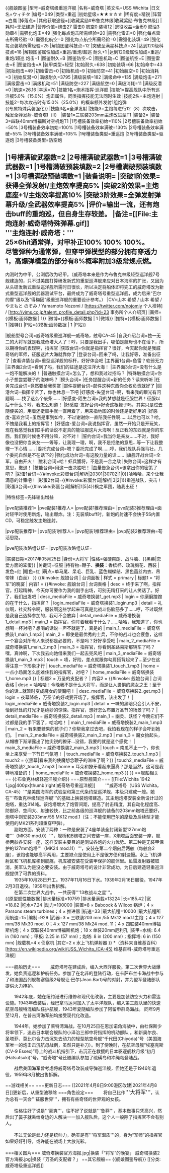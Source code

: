 {{舰娘图鉴
|型号=威奇塔级重巡洋舰
|名称=威奇塔
|英文名=USS Wichita
|日文名=ウィチタ
|编号=049
|类型=重巡
|初始星级=★★☆☆☆
|稀有度=精锐
|阵营=白鹰
|掉落点=
|其他获取途径=[[收藏奖励#布鲁克林级|收藏奖励·布鲁克林级]]
|耗时=无法建造
|营养价值=炮击27  雷击0  航空0  装填12
|退役收益=金币9 燃油3 勋章4
|需强化炮击=49
|强化每点炮击所需经验=20
|需强化雷击=0
|强化每点雷击所需经验=0
|需强化航空=0
|强化每点航空所需经验=0
|需强化装填=49
|强化每点装填所需经验=25
|解锁图鉴科技点=12
|突破至满星科技点=24
|达到120级科技点=18
|解锁图鉴属性加成=重巡/重炮/超巡 耐久+1
|达到120级属性加成=重巡/重炮/超巡 炮击+1
|图鉴耐久=B
|图鉴防空=C
|图鉴机动=C
|图鉴航空=E
|图鉴雷击=E
|图鉴炮击=A
|装甲类型=轻型
|初始耐久=638
|初始装填=66
|初始命中=43
|初始炮击=49
|初始雷击=0
|初始机动=9
|初始防空=41
|初始航空=0
|初始消耗=3
|初始反潜=0
|满级耐久=3795
|满级装填=182
|满级命中=135
|满级炮击=271
|满级雷击=0
|满级机动=51
|满级防空=227
|满级航空=0
|满级消耗=11
|满级反潜=0
|航速=26.16
|幸运=70
|技能1名=炮术指挥·巡洋舰
|技能1=提高舰队中所有巡洋舰5.0%（15.0%）炮击属性，同类指挥技能无法同时生效
|技能2名=主炮连射
|技能2=每次攻击时有15.0%（25.0%）的概率额外发射1组炮弹<br>{{专属特殊兵装强化}}
|技能3名=全弹发射
|技能3=主炮每进行12（8）次攻击，触发全弹发射-威奇塔I（II）
|装备1=三联装203mm主炮改进型T1
|装备2=
|装备3=四联40mm博福斯对空机炮T1
|1号槽装备效率初始=110%
|2号槽装备效率初始=50%
|3号槽装备效率初始=100%
|1号槽装备效率满破=130%
|2号槽装备效率满破=55%
|3号槽装备效率满破=105%
|1号槽装备类型=重巡炮
|2号槽装备类型=驱逐炮
|3号槽装备类型=防空炮
<!--鱼雷底座数不代表武器数，不了解的请勿修改数据。-->
|1号槽满破武器数=2
|2号槽满破武器数=1
|3号槽满破武器数=1
|1号槽满破预装填数=2
|2号槽满破预装填数=1
|3号槽满破预装填数=1
|装备说明=
|突破1阶效果=获得全弹发射I/主炮效率提高5%
|突破2阶效果=主炮底座+1/主炮效率提高10%
|突破3阶效果=全弹发射弹幕升级/全武器效率提高5%
|评价=输出一流，还有炮击buff的重炮巡，但自身生存较差。
|备注=[[File:主炮连射·威奇塔特殊弹幕.gif]]<br>
'''主炮连射·威奇塔：'''<br>
25×6hit通常弹，对甲补正100% 100% 100%。<br>
尽管弹种为通常弹，但穿甲弹模型的部分拥有穿透力1，高爆弹模型的部分有8%概率附加3级常规点燃。
----
内测时为中甲，公测后改为轻甲。（威奇塔本来是作为布鲁克林级轻型巡洋舰7号舰建造的，只不过美国打算研发新式的重型巡洋舰来应对日本海军的扩张，又因为从头研发新式重型巡洋舰所需时日很长，所以决定将船体即将完工的威奇塔改为新式重型巡洋舰的武器测试平台，最终成为了威奇塔号重型巡洋舰，成为后来“巴尔的摩”级以及“得梅因”级重巡洋舰的重要设计参考。）
|CV=山本 希望 / 山本 希望 / やまもと のぞみ / Yamamoto Nozomi / [https://twitter.com/nojomiy 个人推特] / [http://vims.co.jp/talent_profile_detail.php?id=23 事务所个人介绍页]
|画师={{模板:画师数据 | 1}}
|微博={{模板:画师数据 | 1 |微博}}
|推特={{模板:画师数据 | 1 |推特}}
|P站={{模板:画师数据 | 1 |P站}}

|舰船型号台词=威奇塔级重巡洋舰—威奇塔，舷号CA-45
|自我介绍台词=独一无二的大将军就是我威奇塔大人了！哼，只要是我出手，哪怕是航母也不在话下，所以期待你的表现啊，指挥官
|获取台词=你就是指挥官？很好，今天起你就是我威奇塔的军师，征服这片大海就靠你了
|登录台词=回来了吗，让我好等，准备出征了
|查看详情台词=重型巡洋舰的标杆，好好体会吧
|主界面1台词=鱼雷？软弱无力
|主界面2台词=看到了吗，我们的征途是这汪洋大海！ 
|主界面3台词=没有什么是一炮不能解决的！
|普通触摸台词=怎么了，想和我过过招吗？
|特殊触摸台词=你小子想尝尝鞭子的滋味吗？
|摸头台词=
|任务提醒台词=新的任务？读来听听
|任务完成台词=竟然要给我奖赏
|邮件提醒台词=邮件这种东西你全权负责就好了
|回港台词=指挥辛苦了，你也休息一下吧
|好感度-失望台词=啊，看来我的眼光有问题啊……找了这么个废柴……
|好感度-陌生台词=我的梦想就是征服世界！征服以后干什么？哼，我怎么知道！
|好感度-友好台词=好奇这根鞭子吗，其实只是过去随便买的，用着还挺顺手就一直用着了，用来指地图的时候还是挺好用的
|好感度-喜欢台词=虽然是事到如今，不过谢谢你一直陪我任性啊……以后也可以？哈，不愧是我看上的指挥官！
|好感度-爱台词=我说指挥官，虽然一开始只是开玩笑，现在我感觉我们联手的话说不定真的能征服这片大海啊！反正我的东西就是你的东西，我们到时候也不用分嘛，对不对！
|誓约台词=我当你是亲友……不对，我好像也没把你当亲友——等等，让我理一理，啊，我不是拒绝的意思…等一下让我整理一下心情……
|委托完成台词=嗯？委托完成了啊……哼，我们舰队兵强马壮，几个委托自然是不在话下的
|强化成功台词=有这股力量的话……
|旗舰开战台词=全军，自由开火！
|胜利台词=哈！虾兵蟹将，不是我一合之敌
|失败台词=这样才有意思，撤退！
|技能台词=用这一击决胜吧！
|血量告急台词=该拿出你的密策了吧？
|彩蛋1台词={{#invoke:彩蛋台词|解析|20301|30702|1|0}}哈哈哈，来个让我满意的计策吧！
|彩蛋2台词={{#invoke:彩蛋台词|解析|3|2|1}}重巡战队，突击！ 
|彩蛋3台词={{#invoke:彩蛋台词|解析|1|5|4}}枫之军团，随我出征！

|特性标签=先锋输出增益

|pve配装推荐1=
|pve配装1推荐人=
|pve配装1推荐理由=
|pve配装3推荐理由=面对轻甲时使用新炮，输出爆炸。注：无装填buff时，新炮的射速不会快于5S内置CD，可稳定触发主炮连射。

|pvp配装推荐1=
|pvp配装1推荐人=
|pvp配装1推荐理由=
|pvp配装2推荐理由=苟活思路。

|pve配装攻略组认证=
|pvp配装攻略组认证=

|实装日期=2017年05月25日
|身份=大将军
|性格=强硬爽朗、战斗脑、{{黑幕|恋爱方面的笨蛋}}
|关键词=征服
|持有物=鞭子、<strong>换装</strong>：香槟杯、玫瑰胸花、西装
|发色=红
|瞳色=红
|萌点=单马尾、呆毛、巨乳、蓝色蝴蝶结、黑色蕾丝内衣、吊带袜（白丝）
}}
{{#invoke: 舰娘台词 | 台词面板 
| 样式 = primary
| 标题1 = “将军”的晚宴
| 内容1 = {{#invoke: 舰娘台词 | 台词表格
  | desc = 终于来了啊，指挥官。打起精神，今天你可要作为我的副手出场，可别无精打采的让人笑话了。好了，我们出发吧
  | desc_mediaFile = 威奇塔换装1_get.mp3
  | login = 你磨磨蹭蹭的在干什么，指挥官？
  | login_mediaFile = 威奇塔换装1_login.mp3
  | detail = 礼仪啊，社交辞令啊，服装啊这些学起来可真是比战斗伤脑筋多了……哼，不过既然是我自己选择参加的，我可不会放弃
  | detail_mediaFile = 威奇塔换装1_detail.mp3
  | main_1 = 指挥官，你盯着我看干什么？……哈哈，我知道了，你也想喝一杯对吧？想喝的话说一声不就是了，真是的
  | main_1_mediaFile = 威奇塔换装1_main_1.mp3
  | main_2 = 即使是最优秀的士兵，不停的战斗也会疲惫，这样一个宴会对所有人来说都是必要的，不是吗？好好享受吧
  | main_2_mediaFile = 威奇塔换装1_main_2.mp3
  | main_3 = 指挥官，你看到圣路易斯那辆车了吗？嘿，真帅啊，下次我去向她借来我们一起去兜风吧
  | main_3_mediaFile = 威奇塔换装1_main_3.mp3
  | touch = 啧，好险，差点就跟你勾肩搭背起来了…至少在这得注意一下形象才行
  | touch_mediaFile = 威奇塔换装1_touch_1.mp3
  | home = 一点小场面怎么能难住我的指挥官，对吧？
  | home_mediaFile = 威奇塔换装1_home.mp3
  }}
| 标题2 = 万圣的支配者？
| 内容2 = {{#invoke: 舰娘台词 | 台词表格
  | desc = 哈哈哈！今晚我不是什么大将军，而是让人畏惧的魔女之王！至于你的话…就暂时变成魔女的使魔吧！
  | desc_mediaFile = 威奇塔换装2_get.mp3
  | login = 夜幕降临，万圣节的好戏要开场了。指挥官，该出发了！
  | login_mediaFile = 威奇塔换装2_login.mp3
  | detail = 一味的黑暗只会引人不安，恰到好处的灯光才是绝妙的惊悚。指挥官，想好怎么布置万圣节的场景了吗？
  | detail_mediaFile = 威奇塔换装2_detail.mp3
  | main_1 = 幽灵、妖怪？今晚它们不过都是我的手下罢了，哈哈哈！
  | main_1_mediaFile = 威奇塔换装2_main_1.mp3
  | main_2 = 有来要糖果的孩子们？你帮我拿过去吧，我怕我现在的样子会吓到她们。
  | main_2_mediaFile = 威奇塔换装2_main_2.mp3
  | main_3 = 魔女抬起头，从帽檐下渐渐露出了她尖锐的獠牙…没错，我要的就是这个感觉！
  | main_3_mediaFile = 威奇塔换装2_main_3.mp3
  | touch = 南瓜不止一个，你也坐上来享受一下节日气氛吧！
  | touch_mediaFile = 威奇塔换装2_touch_1.mp3
  | touch2 = {{黑幕|看来我的使魔想念鞭子的滋味了啊？}}
  | touch2_mediaFile = 威奇塔换装2_touch_2.mp3
  | home = 耳朵和獠牙看起来逼真？那是当然，这可是我特地准备的！
  | home_mediaFile = 威奇塔换装2_home.mp3
  }}
}}
==舰船相关==
{{:布鲁克林级轻巡洋舰介绍}}
===原型舰简介===
[[File:Wichita 1942 1.jpg|400px|thumb|right|威奇塔号重巡洋舰]]
　　'''威奇塔号（USS Wichita，CA-45）'''是美国海军的试验型和第三代条约型巡洋舰，本级只建成一艘。她在'''布鲁克林级轻巡洋舰'''的基础上换装炮塔建造。其主炮炮塔安装全新设计过的炮塔，重达314吨。该炮塔增大了炮管间距，提高了射击精度，其自动化程度高、防御好、空间大、射速较快，比之前各级的巡洋舰的装备的203mm炮塔还要好，炮塔中则安装203mm/55 MK12 mod.1（注：不能使用巴尔的摩级及后续型才能使用的MK21系列超重穿甲弹）。<br>
　　副炮方面，安装了两种：一种是安装了4座单装全封闭新型127mm炮塔'''（MK30 mod.0）'''，舰桥和B炮塔之间安装一座，X炮塔后面安装一座，舰桥两舷各安装一座，这样安装主要目的是测试各炮的火力优势。第二种是无装甲保护的127mm炮塔'''（MK24 mod.11）'''，安装在第二个烟囱后两舷（每舷各2座），该炮也能够高平两用，主要缺点是使用上不是很方便和射速慢。水上飞机弹射区和飞机机库移到舰艉，机库被安装在受装甲保护的舰体里。鱼雷发射器被取消，美军认为是没必要安装。由于威奇塔号的设计非常成功，为日后建造轻重巡洋舰提供了可靠的资料。<br>
　　1935年10月28日开工。1937年11月16日下水。1939年2月16日服役。1947年2月3日退役。1959年出售拆解。<br>
　　在第二次世界大战中，一共获得'''13枚战斗之星'''。<br>
{{原型舰性能数据
|排水量标准=10759
|排水量满载=13224
|长=185.42
|宽=18.82
|吃水=7.24
|动力=100000
|装置=8 × Babcock & Wilcox 锅炉；4 × Parsons steam turbines；4 × 推进器
|航速=33
|最大航程=10000
|最大航程所用航速=15
|编制=929
|武器=3 × 三联装203 mm /55 Mk12 mod.1主炮 ；4 x 127 mm/38 Mk30 mod. 0；4 x 127 mm/38 Mk24 mod. 11；4 x 四联装40mm博福斯机炮；4 x 双联装40mm博福斯机炮；18 x 单装20mm厄利孔
|装甲=水线: 6.4 in (160 mm)；甲板: 2.25 in (57 mm)；炮塔: 8 in (200 mm)；指挥塔: 6 in (150 mm)
|舰载机=4 x 侦察机
|其它=2 x 水上飞机弹射器
}}
*（资料来自维基百科）<ref>[https://en.wikipedia.org/wiki/USS_Wichita_(CA-45) 维基百科-威奇塔号重巡洋舰]</ref><br><br>
===舰船历史===
　　威奇塔号在建成后，编入大西洋服役。第二次世界大战爆发，她负责巡逻和护航任务。参加了在北非的登陆行动，在卡萨布兰卡海战中参与了和法国战列舰黎塞留级2号舰让·巴尔(Jean.Bart)号的对射，并为盟军登陆部队提供火力掩护。<br>

　　1942年底，她在纽约港进行维修和现代化改装，主要是加装防空火力和雷达设施。1943年改装后，经巴拿马运河加入了太平洋舰队，编入第三舰队里的快速航空母舰特混编队任护航舰，1943年夏随编队参加了阿留申群岛海战。 同年9月至12月，在普吉湾海军船坞接受现代化改造。<br>

　　1944年，她参加了莱特湾海战，在10月25日在恩加诺角海战中，由杜保斯少将率领下，追击日本联合舰队的小泽治三郎中将指挥的机动部队 。和新奥尔良、圣塔菲、莫比尔合力击沉失去动力的轻型航空母舰“千代田(Chiyoda)”号（美国海军唯一的炮击击沉航母战例，虽然只是补刀）。到了傍晚时，在航空母舰“埃塞克斯(CV-9 Essex)”号上的战斗机指引下，击沉正在救援的日本驱逐舰秋月级“初月(Hatsutsuki)”号。“威奇塔”号还随编队参加了硫磺岛和冲绳岛登陆战。<br>

　　战后美国海军曾考虑将威奇塔号改装成导弹巡洋舰，但她还是于1946年退役，1959年8月被出售拆解。<br>


==游戏相关==
===更新日志===
[[2021年4月8日9:00港区改建|2021年4月8日]]更新后，从重型池移除
===角色设定===
　　将自己比作<big>'''大将军'''</big>，认为总有一天会'''征服世界'''，拥有有些奇怪的世界观的女孩。<br><br>
　　性格往好了说是'''豪爽'''，往不好了说就是'''鲁莽'''，基本做事只凭高兴，然后出了篓子就丢给身边的人解决一一加入舰队后，这个人一般除了指挥官不会有别人。<br><br>
　　不过无论是武力还是统帅力，确实是有'''将军潜质'''的，身为“军师”的指挥官如果好好引导，或许能在战场上大放光彩。<br><br>
===相关图片===
<gallery mode="packed" heights="300px">
威奇塔换装官方海报.jpg|换装「“将军”的晚宴」
威奇塔换装2官方海报.jpg|换装「万圣的支配者？」
</gallery>
==其它舰船==
{{舰娘图鉴导航}}
[[分类:威奇塔级重巡洋舰]]